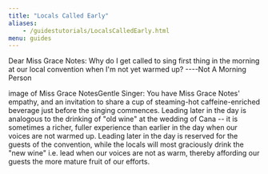 ```yaml
---
title: "Locals Called Early"
aliases:
    - /guidestutorials/LocalsCalledEarly.html
menu: guides
---
```


Dear Miss Grace Notes: Why do I get called to sing first thing in the morning at our local convention when I'm not yet warmed up? ----Not A Morning Person

image of Miss Grace NotesGentle Singer: You have Miss Grace Notes' empathy, and an invitation to share a cup of steaming-hot caffeine-enriched beverage just before the singing commences.
   Leading later in the day is analogous to the drinking of "old wine" at the wedding of Cana -- it is sometimes a richer, fuller experience than earlier in the day when our voices are not warmed up. Leading later in the day is reserved for the guests of the convention, while the locals will most graciously drink the "new wine" i.e. lead when our voices are not as warm, thereby affording our guests the more mature fruit of our efforts.
